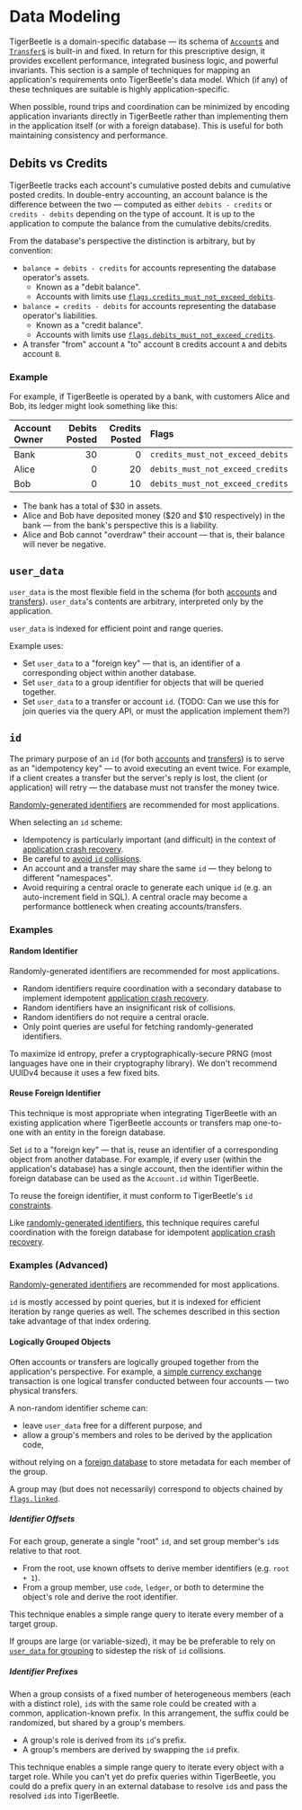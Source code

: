 # Data Modeling

TigerBeetle is a domain-specific database — its schema of [`Account`s](../reference/accounts.md)
and [`Transfer`s](../reference/transfers.md) is built-in and fixed. In return for this prescriptive
design, it provides excellent performance, integrated business logic, and powerful invariants.
This section is a sample of techniques for mapping an application's requirements onto TigerBeetle's
data model. Which (if any) of these techniques are suitable is highly application-specific.

When possible, round trips and coordination can be minimized by encoding application invariants
directly in TigerBeetle rather than implementing them in the application itself (or with a foreign
database). This is useful for both maintaining consistency and performance.

## Debits vs Credits

TigerBeetle tracks each account's cumulative posted debits and cumulative posted credits.
In double-entry accounting, an account balance is the difference between the two — computed as
either `debits - credits` or `credits - debits` depending on the type of account. It is up to the
application to compute the balance from the cumulative debits/credits.

From the database's perspective the distinction is arbitrary, but by convention:

  - `balance = debits - credits` for accounts representing the database operator's assets.
    - Known as a "debit balance".
    - Accounts with limits use
      [`flags.credits_must_not_exceed_debits`](../reference/accounts.md#flagscredits_must_not_exceed_debits).
  - `balance = credits - debits` for accounts representing the database operator's liabilities.
    - Known as a "credit balance".
    - Accounts with limits use
      [`flags.debits_must_not_exceed_credits`](../reference/accounts.md#flagsdebits_must_not_exceed_credits).
  - A transfer "from" account `A` "to" account `B` credits account `A` and debits account `B`.

### Example

For example, if TigerBeetle is operated by a bank, with customers Alice and Bob, its
ledger might look something like this:

| Account Owner | Debits Posted | Credits Posted | Flags                            |
| :------------ | ------------: | -------------: | :------------------------------- |
| Bank          |            30 |              0 | `credits_must_not_exceed_debits` |
| Alice         |             0 |             20 | `debits_must_not_exceed_credits` |
| Bob           |             0 |             10 | `debits_must_not_exceed_credits` |

- The bank has a total of $30 in assets.
- Alice and Bob have deposited money ($20 and $10 respectively) in the bank — from the bank's
  perspective this is a liability.
- Alice and Bob cannot "overdraw" their account — that is, their balance will never be negative.

## `user_data`

`user_data` is the most flexible field in the schema (for both
[accounts](../reference/accounts.md#user_data) and [transfers](../reference/transfers.md#user_data)).
`user_data`'s contents are arbitrary, interpreted only by the application.

`user_data` is indexed for efficient point and range queries.

Example uses:

- Set `user_data` to a "foreign key" — that is, an identifier of a corresponding object within
  another database.
- Set `user_data` to a group identifier for objects that will be queried together.
- Set `user_data` to a transfer or account `id`.
  (TODO: Can we use this for join queries via the query API, or must the application implement them?)

## `id`

The primary purpose of an `id` (for both [accounts](../reference/accounts.md#id) and
[transfers](../reference/transfers.md#id)) is to serve as an "idempotency key" — to avoid
executing an event twice. For example, if a client creates a transfer but the server's reply is
lost, the client (or application) will retry — the database must not transfer the money twice.

[Randomly-generated identifiers](#random-identifier) are recommended for most applications.

When selecting an `id` scheme:

- Idempotency is particularly important (and difficult) in the context of
  [application crash recovery](./integration.md#consistency-with-foreign-databases).
- Be careful to [avoid `id` collisions](https://en.wikipedia.org/wiki/Birthday_problem).
- An account and a transfer may share the same `id` — they belong to different "namespaces".
- Avoid requiring a central oracle to generate each unique `id` (e.g. an auto-increment field in SQL).
  A central oracle may become a performance bottleneck when creating accounts/transfers.

### Examples
#### Random Identifier

Randomly-generated identifiers are recommended for most applications.

- Random identifiers require coordination with a secondary database to implement idempotent
  [application crash recovery](./integration.md#consistency-with-foreign-databases).
- Random identifiers have an insignificant risk of collisions.
- Random identifiers do not require a central oracle.
- Only point queries are useful for fetching randomly-generated identifiers.

To maximize id entropy, prefer a cryptographically-secure PRNG (most languages have one in their
cryptography library). We don't recommend UUIDv4 because it uses a few fixed bits.

#### Reuse Foreign Identifier

This technique is most appropriate when integrating TigerBeetle with an existing application
where TigerBeetle accounts or transfers map one-to-one with an entity in the foreign database.

Set `id` to a "foreign key" — that is, reuse an identifier of a corresponding object from another
database. For example, if every user (within the application's database) has a single account, then
the identifier within the foreign database can be used as the `Account.id` within TigerBeetle.

To reuse the foreign identifier, it must conform to TigerBeetle's `id`
[constraints](../reference/accounts.md#id).

Like [randomly-generated identifiers](#random-identifier), this technique requires careful
coordination with the foreign database for idempotent
[application crash recovery](./integration.md#consistency-with-foreign-databases).

### Examples (Advanced)

[Randomly-generated identifiers](#random-identifier) are recommended for most applications.

`id` is mostly accessed by point queries, but it is indexed for efficient iteration by range
queries as well. The schemes described in this section take advantage of that index ordering.

#### Logically Grouped Objects

Often accounts or transfers are logically grouped together from the application's perspective.
For example, a [simple currency exchange](../recipes/currency-exchange.md) transaction is one
logical transfer conducted between four accounts — two physical transfers.

A non-random identifier scheme can:

  - leave `user_data` free for a different purpose, and
  - allow a group's members and roles to be derived by the application code,

without relying on a [foreign database](#reuse-foreign-identifier) to store metadata for each
member of the group.

A group may (but does not necessarily) correspond to objects chained by
[`flags.linked`](../reference/transfers.md#flagslinked).

##### Identifier Offsets

For each group, generate a single "root" `id`, and set group member's `id`s relative to that root.

- From the root, use known offsets to derive member identifiers (e.g. `root + 1`).
- From a group member, use `code`, `ledger`, or both to determine the object's role and derive the
  root identifier.

This technique enables a simple range query to iterate every member of a target group.

If groups are large (or variable-sized), it may be be preferable to rely on
[`user_data` for grouping](#user_data) to sidestep the risk of `id` collisions.

##### Identifier Prefixes

When a group consists of a fixed number of heterogeneous members (each with a distinct role),
`id`s with the same role could be created with a common, application-known prefix.
In this arrangement, the suffix could be randomized, but shared by a group's members.

- A group's role is derived from its `id`'s prefix.
- A group's members are derived by swapping the `id` prefix.

This technique enables a simple range query to iterate every object
with a target role. While you can't yet do prefix queries within
TigerBeetle, you could do a prefix query in an external database to
resolve `id`s and pass the resolved `id`s into TigerBeetle.
